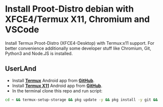 
# Install Proot-Distro debian with XFCE4/Termux X11, Chromium and VSCode

Install Termux Proot-Distro (XFCE4-Desktop) with Termux:x11 support.
For better convenience additionally some developer stuff like Chromium, Git, Python3 and Node.JS is installed.

## UserLAnd

- Install [__Termux__](https://github.com/termux/termux-app/releases) Android app from [__GitHub__](https://github.com/termux).
- Install [__Termux X11__](https://github.com/termux/termux-app/releases) Android app from [__GitHub__](https://github.com/termux/termux-x11/releases).
- In the terminal clone this repo and run script:
```bash
cd ~ && termux-setup-storage && pkg update -y && pkg install -y git && git clone https://github.com/brian200508/proot-distro-debian-termux-x11.git /sdcard/proot-distro-debian-termux-x11 && cd /sdcard/proot-distro-debian-termux-x11 && cp ./install-debian.sh ~ && chmod +x ~/install-debian.sh && ~/install-debian.sh && cd ~
```
